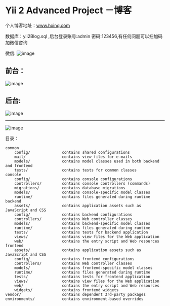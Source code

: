 Yii 2 Advanced Project －博客
===============================

个人博客地址：www.hxinq.com

数据库：yii2Blog.sql ,后台登录账号:admin  密码:123456,有任何问题可以扫加码加微信咨询

微信:
![image](https://gitee.com/this_summer/yii2-blog/raw/master/web/images/wx.jpg "博客")

        
前台：
-------------------
![image](https://gitee.com/this_summer/yii2-blog/raw/master/web/images/1.png "博客")


后台:
-------------------
![image](https://gitee.com/this_summer/yii2-blog/raw/master/web/images/2.png "博客")

-------------------
![image](https://gitee.com/this_summer/yii2-blog/raw/master/web/images/3.png "博客")


目录：
```
common
    config/              contains shared configurations
    mail/                contains view files for e-mails
    models/              contains model classes used in both backend and frontend
    tests/               contains tests for common classes    
console
    config/              contains console configurations
    controllers/         contains console controllers (commands)
    migrations/          contains database migrations
    models/              contains console-specific model classes
    runtime/             contains files generated during runtime
backend
    assets/              contains application assets such as JavaScript and CSS
    config/              contains backend configurations
    controllers/         contains Web controller classes
    models/              contains backend-specific model classes
    runtime/             contains files generated during runtime
    tests/               contains tests for backend application    
    views/               contains view files for the Web application
    web/                 contains the entry script and Web resources
frontend
    assets/              contains application assets such as JavaScript and CSS
    config/              contains frontend configurations
    controllers/         contains Web controller classes
    models/              contains frontend-specific model classes
    runtime/             contains files generated during runtime
    tests/               contains tests for frontend application
    views/               contains view files for the Web application
    web/                 contains the entry script and Web resources
    widgets/             contains frontend widgets
vendor/                  contains dependent 3rd-party packages
environments/            contains environment-based overrides
```


